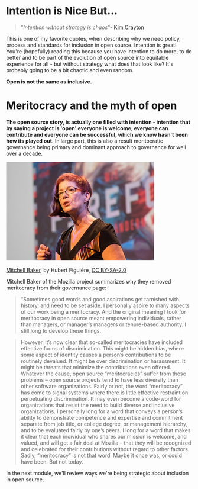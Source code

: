# Intention is Nice But...

> "*Intention without strategy is chaos*"- [Kim Crayton](https://www.kimcrayton.com/)

This is one of my favorite quotes, when describing why we need policy, process and standards for inclusion in open source. Intention is great! You're (hopefully) reading this because you have intention to do more, to do better and to be part of the evolution of open source into equitable experience for all - but without strategy what does that look like?  It's probably going to be a bit chaotic and even random.

**Open is not the same as inclusive.**

# Meritocracy and the myth of open
**The open source story, is actually one filled with intention - intention that by saying a project is 'open' everyone is welcome, everyone can contribute and everyone can be successful, which we know hasn't been how its played out**.  In large part, this is also a result meritocratic governance being primary and dominant approach to governance for well over a decade.

![Mitchell Baker speaking on stage](../images/mb.jpg)

[Mitchell Baker](https://www.flickr.com/photos/hfiguiere/11370773124/), by Hubert Figuière, [CC BY-SA-2.0](https://creativecommons.org/licenses/by-sa/2.0/) 

Mitchell Baker of the Mozilla project summarizes why they removed meritocracy from their governance page: 

> “Sometimes good words and good aspirations get tarnished with history, and need to be set aside. I personally aspire to many aspects of our work being a meritocracy. And the original meaning I took for meritocracy in open source meant empowering individuals, rather than managers, or manager’s managers or tenure-based authority. I still long to develop these things.

> However, it’s now clear that so-called meritocracies have included effective forms of discrimination. 
This might be hidden bias, where some aspect of identity causes a person’s contributions to be routinely devalued. 
It might be over discrimination or harassment. 
It might be threats that minimize the contributions even offered. Whatever the cause, open source “meritocracies” suffer from these problems – open source projects tend to have less diversity than other software organizations.
> Fairly or not, the word “meritocracy” has come to signal systems where there is little effective restraint on perpetuating discrimination.
 It may even become a code-word for organizations that resist the need to build diverse and inclusive organizations.
> I personally long for a word that conveys a person’s ability to demonstrate competence and expertise and commitment separate from job title, or college degree, or management hierarchy, and to be evaluated fairly by one’s peers.
 I long for a word that makes it clear that each individual who shares our mission is welcome, and valued, and will get a fair deal at Mozilla – that they will be recognized and celebrated for their contributions without regard to other factors.
> Sadly, “meritocracy” is not that word. 
Maybe it once was, or could have been. But not today. 

In the next module, we'll review ways we're being strategic about inclusion in open source.
